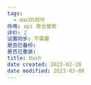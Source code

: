```yaml
---
tags:
  - macOS软件
作用: api 聚合搜索
评价: 2
设置同步: 不需要
是否已备份:
是否已重装:
title: Dash
date created: 2023-02-28
date modified: 2023-03-08
---
```

